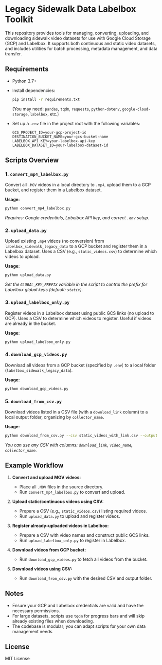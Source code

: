 # Legacy Sidewalk Data Labelbox Toolkit

This repository provides tools for managing, converting, uploading, and downloading sidewalk video datasets for use with Google Cloud Storage (GCP) and Labelbox. It supports both continuous and static video datasets, and includes utilities for batch processing, metadata management, and data transfer.

## Requirements

- Python 3.7+
- Install dependencies:

  ```bash
  pip install -r requirements.txt
  ```

  (You may need: `pandas`, `tqdm`, `requests`, `python-dotenv`, `google-cloud-storage`, `labelbox`, etc.)

- Set up a `.env` file in the project root with the following variables:
  ```env
  GCS_PROJECT_ID=your-gcp-project-id
  DESTINATION_BUCKET_NAME=your-gcs-bucket-name
  LABELBOX_API_KEY=your-labelbox-api-key
  LABELBOX_DATASET_ID=your-labelbox-dataset-id
  ```

## Scripts Overview

### 1. `convert_mp4_labelbox.py`

Convert all `.MOV` videos in a local directory to `.mp4`, upload them to a GCP bucket, and register them in a Labelbox dataset.

**Usage:**

```bash
python convert_mp4_labelbox.py
```

_Requires: Google credentials, Labelbox API key, and correct `.env` setup._

### 2. `upload_data.py`

Upload existing `.mp4` videos (no conversion) from `labelbox_sidewalk_legacy_data` to a GCP bucket and register them in a Labelbox dataset. Uses a CSV (e.g., `static_videos.csv`) to determine which videos to upload.

**Usage:**

```bash
python upload_data.py
```

_Set the `GLOBAL_KEY_PREFIX` variable in the script to control the prefix for Labelbox global keys (default: `static`)._

### 3. `upload_labelbox_only.py`

Register videos in a Labelbox dataset using public GCS links (no upload to GCP). Uses a CSV to determine which videos to register. Useful if videos are already in the bucket.

**Usage:**

```bash
python upload_labelbox_only.py
```

### 4. `download_gcp_videos.py`

Download all videos from a GCP bucket (specified by `.env`) to a local folder (`labelbox_sidewalk_legacy_data`).

**Usage:**

```bash
python download_gcp_videos.py
```

### 5. `download_from_csv.py`

Download videos listed in a CSV file (with a `download_link` column) to a local output folder, organizing by `collector_name`.

**Usage:**

```bash
python download_from_csv.py --csv static_videos_with_link.csv --output ./downloaded_videos
```

_You can use any CSV with columns: `download_link`, `video_name`, `collector_name`._

## Example Workflow

1. **Convert and upload MOV videos:**

   - Place all `.MOV` files in the source directory.
   - Run `convert_mp4_labelbox.py` to convert and upload.

2. **Upload static/continuous videos using CSV:**

   - Prepare a CSV (e.g., `static_videos.csv`) listing required videos.
   - Run `upload_data.py` to upload and register videos.

3. **Register already-uploaded videos in Labelbox:**

   - Prepare a CSV with video names and construct public GCS links.
   - Run `upload_labelbox_only.py` to register in Labelbox.

4. **Download videos from GCP bucket:**

   - Run `download_gcp_videos.py` to fetch all videos from the bucket.

5. **Download videos using CSV:**
   - Run `download_from_csv.py` with the desired CSV and output folder.

## Notes

- Ensure your GCP and Labelbox credentials are valid and have the necessary permissions.
- For large datasets, scripts use `tqdm` for progress bars and will skip already existing files when downloading.
- The codebase is modular; you can adapt scripts for your own data management needs.

## License

MIT License
